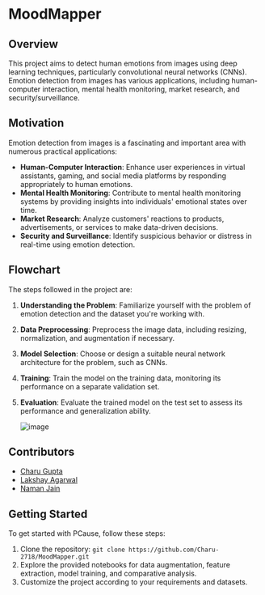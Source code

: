 # MoodMapper

## Overview

This project aims to detect human emotions from images using deep learning techniques, particularly convolutional neural networks (CNNs). Emotion detection from images has various applications, including human-computer interaction, mental health monitoring, market research, and security/surveillance.

## Motivation

Emotion detection from images is a fascinating and important area with numerous practical applications:

- **Human-Computer Interaction**: Enhance user experiences in virtual assistants, gaming, and social media platforms by responding appropriately to human emotions.
- **Mental Health Monitoring**: Contribute to mental health monitoring systems by providing insights into individuals' emotional states over time.
- **Market Research**: Analyze customers' reactions to products, advertisements, or services to make data-driven decisions.
- **Security and Surveillance**: Identify suspicious behavior or distress in real-time using emotion detection.

## Flowchart

The steps followed in the project are:

1. **Understanding the Problem**: Familiarize yourself with the problem of emotion detection and the dataset you're working with.
2. **Data Preprocessing**: Preprocess the image data, including resizing, normalization, and augmentation if necessary.
3. **Model Selection**: Choose or design a suitable neural network architecture for the problem, such as CNNs.
4. **Training**: Train the model on the training data, monitoring its performance on a separate validation set.
5. **Evaluation**: Evaluate the trained model on the test set to assess its performance and generalization ability.

   ![image](https://github.com/Charu-2718/MoodMapper/assets/106206014/84a1444c-a395-4575-a673-6077a180c1d7)


## Contributors

- [Charu Gupta](https://github.com/Charu-2718)
- [Lakshay Agarwal](https://github.com/lakshay633)
- [Naman Jain]()

## Getting Started

To get started with PCause, follow these steps:

1. Clone the repository: `git clone https://github.com/Charu-2718/MoodMapper.git`
2. Explore the provided notebooks for data augmentation, feature extraction, model training, and comparative analysis.
3. Customize the project according to your requirements and datasets.
